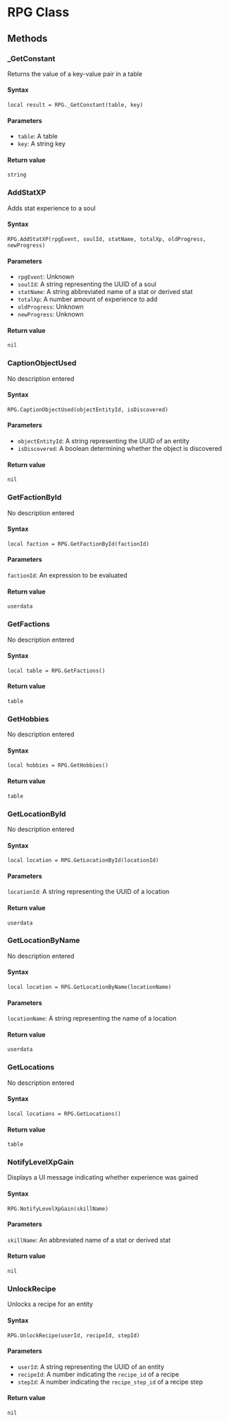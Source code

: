 <!-- TITLE: RPG Function Reference -->

# RPG Class
## Methods

### _GetConstant

Returns the value of a key-value pair in a table

#### **Syntax**

`local result = RPG._GetConstant(table, key)`

#### **Parameters**

* `table`: A table
* `key`: A string key

#### **Return value**

`string`


### AddStatXP

Adds stat experience to a soul

#### **Syntax**

`RPG.AddStatXP(rpgEvent, soulId, statName, totalXp, oldProgress, newProgress)`

#### **Parameters**

* `rpgEvent`: Unknown
* `soulId`: A string representing the UUID of a soul
* `statName`: A string abbreviated name of a stat or derived stat
* `totalXp`: A number amount of experience to add
* `oldProgress`: Unknown
* `newProgress`: Unknown

#### **Return value**

`nil`


### CaptionObjectUsed

No description entered

#### **Syntax**

`RPG.CaptionObjectUsed(objectEntityId, isDiscovered)`

#### **Parameters**

* `objectEntityId`: A string representing the UUID of an entity
* `isDiscovered`: A boolean determining whether the object is discovered

#### **Return value**

`nil`


### GetFactionById

No description entered

#### **Syntax**

`local faction = RPG.GetFactionById(factionId)`

#### **Parameters**

`factionId`: An expression to be evaluated

#### **Return value**

`userdata`


### GetFactions

No description entered

#### **Syntax**

`local table = RPG.GetFactions()`

#### **Return value**

`table`


### GetHobbies

No description entered

#### **Syntax**

`local hobbies = RPG.GetHobbies()`

#### **Return value**

`table`


### GetLocationById

No description entered

#### **Syntax**

`local location = RPG.GetLocationById(locationId)`

#### **Parameters**

`locationId`: A string representing the UUID of a location

#### **Return value**

`userdata`


### GetLocationByName

No description entered

#### **Syntax**

`local location = RPG.GetLocationByName(locationName)`

#### **Parameters**

`locationName`: A string representing the name of a location

#### **Return value**

`userdata`


### GetLocations

No description entered

#### **Syntax**

`local locations = RPG.GetLocations()`

#### **Return value**

`table`


### NotifyLevelXpGain

Displays a UI message indicating whether experience was gained

#### **Syntax**

`RPG.NotifyLevelXpGain(skillName)`

#### **Parameters**

`skillName`: An abbreviated name of a stat or derived stat

#### **Return value**

`nil`


### UnlockRecipe

Unlocks a recipe for an entity

#### **Syntax**

`RPG.UnlockRecipe(userId, recipeId, stepId)`

#### **Parameters**

* `userId`: A string representing the UUID of an entity
* `recipeId`: A number indicating the `recipe_id` of a recipe
* `stepId`: A number indicating the `recipe_step_id` of a recipe step

#### **Return value**

`nil`